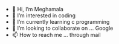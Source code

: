 - 👋 Hi, I’m Meghamala
- 👀 I’m interested in coding 
- 🌱 I’m currently learning c programming 
- 💞️ I’m looking to collaborate on ... Google 
- 📫 How to reach me ... through mail

<!---
Meghamala07/Meghamala07 is a ✨ special ✨ repository because its `README.md` (this file) appears on your GitHub profile.
You can click the Preview link to take a look at your changes.
--->
